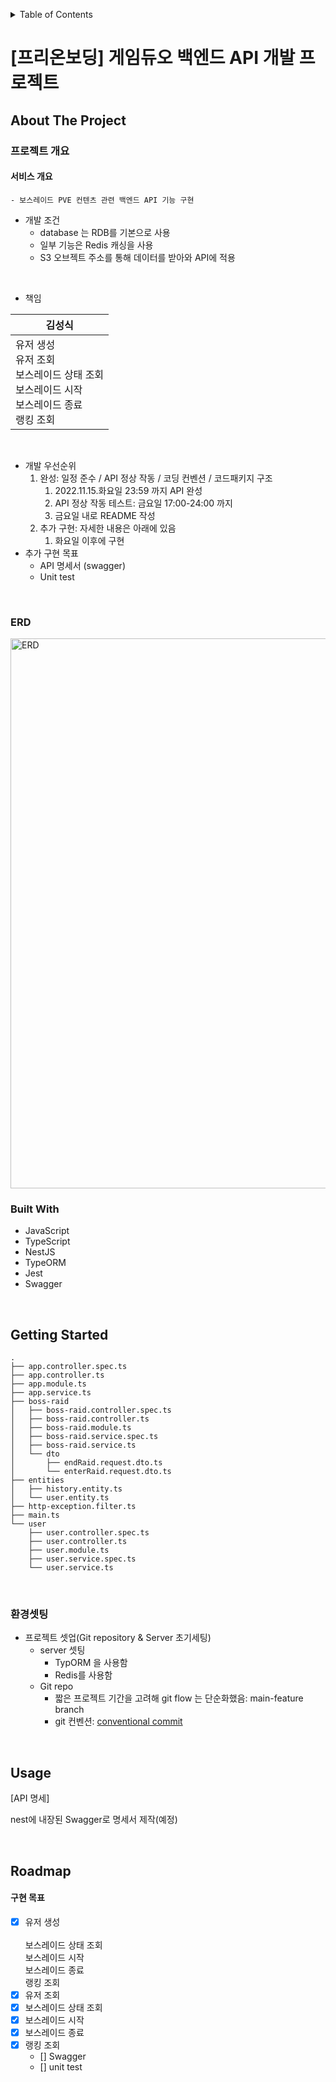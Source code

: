 <!-- Improved compatibility of back to top link: See: https://github.com/othneildrew/Best-README-Template/pull/73 -->

<a name="readme-top"></a>

<!--
*** Thanks for checking out the Best-README-Template. If you have a suggestion
*** that would make this better, please fork the repo and create a pull request
*** or simply open an issue with the tag "enhancement".
*** Don't forget to give the project a star!
*** Thanks again! Now go create something AMAZING! :D
-->

<!-- TABLE OF CONTENTS -->
<details>
  <summary>Table of Contents</summary>
  <ol>
    <li>
      <a href="#about-the-project">About The Project</a>
      <ul>
        <li><a href="#built-with">Built With</a></li>
      </ul>
    </li>
    <li>
      <a href="#getting-started">Getting Started</a>
      <ul>
        <li><a href="#환경셋팅">환경셋팅</a></li>
      </ul>
    </li>
    <li><a href="#usage">Usage</a></li>
    <li><a href="#roadmap">Roadmap</a></li>
  </ol>
</details>

<!-- ABOUT THE PROJECT -->

# [프리온보딩] 게임듀오 백엔드 API 개발 프로젝트

## About The Project

### 프로젝트 개요

#### 서비스 개요

    - 보스레이드 PVE 컨텐츠 관련 백엔드 API 기능 구현

- 개발 조건
  - database 는 RDB를 기본으로 사용
  - 일부 기능은 Redis 캐싱을 사용
  - S3 오브젝트 주소를 통해 데이터를 받아와 API에 적용

</br>

- 책임

| 김성식                                                                                                           |
| ---------------------------------------------------------------------------------------------------------------- |
| 유저 생성</br>유저 조회</br>보스레이드 상태 조회</br>보스레이드 시작</br>보스레이드 종료</br>랭킹 조회 |

</br>

- 개발 우선순위
  1. 완성: 일정 준수 / API 정상 작동 / 코딩 컨벤션 / 코드패키지 구조
     1. 2022.11.15.화요일 23:59 까지 API 완성
     2. API 정상 작동 테스트: 금요일 17:00-24:00 까지
     3. 금요일 내로 README 작성
  2. 추가 구현: 자세한 내용은 아래에 있음
     1. 화요일 이후에 구현
- 추가 구현 목표
  - API 명세서 (swagger)
  - Unit test

</br>

### ERD
<img width="880" alt="ERD" src="https://user-images.githubusercontent.com/104759273/202399803-4bc1e62f-6fcf-4cd3-8ed8-c6aa9a06e062.jpg">

</br>

### Built With

- JavaScript
- TypeScript
- NestJS
- TypeORM
- Jest
- Swagger

</br>

<!-- GETTING STARTED -->

## Getting Started

```
.
├── app.controller.spec.ts
├── app.controller.ts
├── app.module.ts
├── app.service.ts
├── boss-raid
│   ├── boss-raid.controller.spec.ts
│   ├── boss-raid.controller.ts
│   ├── boss-raid.module.ts
│   ├── boss-raid.service.spec.ts
│   ├── boss-raid.service.ts
│   └── dto
│       ├── endRaid.request.dto.ts
│       └── enterRaid.request.dto.ts
├── entities
│   ├── history.entity.ts
│   └── user.entity.ts
├── http-exception.filter.ts
├── main.ts
└── user
    ├── user.controller.spec.ts
    ├── user.controller.ts
    ├── user.module.ts
    ├── user.service.spec.ts
    └── user.service.ts
```

</br>

### 환경셋팅

- 프로젝트 셋업(Git repository & Server 초기세팅)
  - server 셋팅
    - TypORM 을 사용함
    - Redis를 사용함
  - Git repo
    - 짧은 프로젝트 기간을 고려해 git flow 는 단순화했음: main-feature branch
    - git 컨벤션: [conventional commit](https://www.conventionalcommits.org/en/v1.0.0/)

</br>

<!-- USAGE EXAMPLES -->

## Usage

[API 명세]

nest에 내장된 Swagger로 명세서 제작(예정)

</br>

<!-- ROADMAP -->

## Roadmap

#### 구현 목표

- [x] 유저 생성</br></br>보스레이드 상태 조회</br>보스레이드 시작</br>보스레이드 종료</br>랭킹 조회
- [x] 유저 조회
- [x] 보스레이드 상태 조회
- [x] 보스레이드 시작
- [x] 보스레이드 종료
- [x] 랭킹 조회
  - [] Swagger 
  - [] unit test

